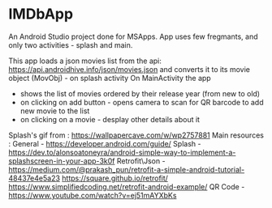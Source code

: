 # IMDbApp
An Android Studio project done for MSApps.
App uses few fregmants, and only two activities - splash and main.

This app loads a json movies list from the api: https://api.androidhive.info/json/movies.json
and converts it to its movie object (MovObj) - on splash activity
On MainActivity the app
- shows the list of movies ordered by their release year (from new to old)
- on clicking on add button - opens camera to scan for QR barcode to add new movie to the list
- on clicking on a movie - desplay other details about it

Splash's gif from : https://wallpapercave.com/w/wp2757881
Main resources :
General - https://developer.android.com/guide/
Splash - https://dev.to/alonsoatoneyra/android-simple-way-to-implement-a-splashscreen-in-your-app-3k0f
Retrofit\Json - 
https://medium.com/@prakash_pun/retrofit-a-simple-android-tutorial-48437e4e5a23
https://square.github.io/retrofit/
https://www.simplifiedcoding.net/retrofit-android-example/
QR Code - https://www.youtube.com/watch?v=ej51mAYXbKs

